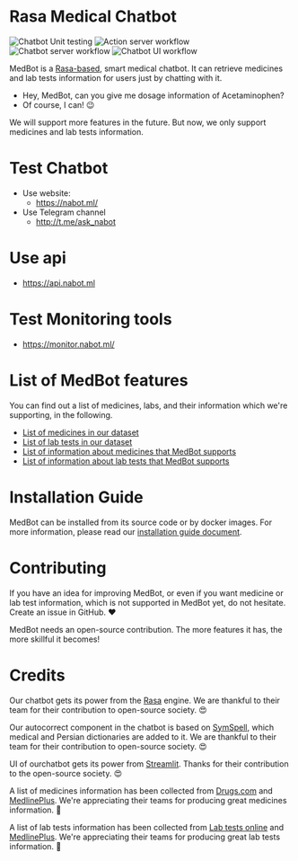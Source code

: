 # Rasa Medical Chatbot
![Chatbot Unit testing](https://github.com/MedBot-team/NaBot/actions/workflows/rasa-test.yml/badge.svg?style=svg)
![Action server workflow](https://github.com/MedBot-team/NaBot/actions/workflows/docker_push_actions.yml/badge.svg?style=svg)
![Chatbot server workflow](https://github.com/MedBot-team/NaBot/actions/workflows/docker_push_chatbot.yml/badge.svg?style=svg)
![Chatbot UI workflow](https://github.com/MedBot-team/NaBot/actions/workflows/docker_push_ui.yml/badge.svg?style=svg)


MedBot is a [Rasa-based](https://rasa.com/), smart medical chatbot. It can retrieve medicines and lab tests information for users just by chatting with it.

- Hey, MedBot, can you give me dosage information of Acetaminophen?
- Of course, I can! :wink:

We will support more features in the future. But now, we only support medicines and lab tests information.

# Test Chatbot

- Use website:
  - https://nabot.ml/
- Use Telegram channel
  - http://t.me/ask_nabot

# Use api
  - https://api.nabot.ml

# Test Monitoring tools
  - https://monitor.nabot.ml/

# List of MedBot features

You can find out a list of medicines, labs, and their information which we're supporting, in the following. 

* [List of medicines in our dataset](https://github.com/MedBot-team/NaBot/wiki/List-of-medicines)
* [List of lab tests in our dataset](https://github.com/MedBot-team/NaBot/wiki/List-of-lab-test)
* [List of information about medicines that MedBot supports](https://github.com/MedBot-team/NaBot/wiki/Medicines-information)
* [List of information about lab tests that MedBot supports](https://github.com/MedBot-team/NaBot/wiki/Lab-tests-information)

# Installation Guide

MedBot can be installed from its source code or by docker images. For more information, please read our [installation guide document](https://github.com/MedBot-team/NaBot/wiki/Installation-Guide).

# Contributing

If you have an idea for improving MedBot, or even if you want medicine or lab test information, which is not supported in MedBot yet, do not hesitate. Create an issue in GitHub. :heart:

MedBot needs an open-source contribution. The more features it has, the more skillful it becomes! 

# Credits
Our chatbot gets its power from the [Rasa](https://rasa.com/) engine. We are thankful to their team for their contribution to open-source society. :heart_eyes:

Our autocorrect component in the chatbot is based on [SymSpell](https://github.com/wolfgarbe/SymSpell), which medical and Persian dictionaries are added to it. We are thankful to their team for their contribution to open-source society. :heart_eyes:

UI of ourchatbot gets its power from [Streamlit](https://github.com/streamlit/streamlit). Thanks for their contribution to the open-source society. :heart_eyes:

A list of medicines information has been collected from [Drugs.com](https://www.drugs.com/) and [MedlinePlus](https://medlineplus.gov/druginformation.html). We're appreciating their teams for producing great medicines information. :hugs:

A list of lab tests information has been collected from [Lab tests online](https://labtestsonline.org/) and [MedlinePlus](https://medlineplus.gov/lab-tests/). We're appreciating their teams for producing great lab tests information. :hugs:
